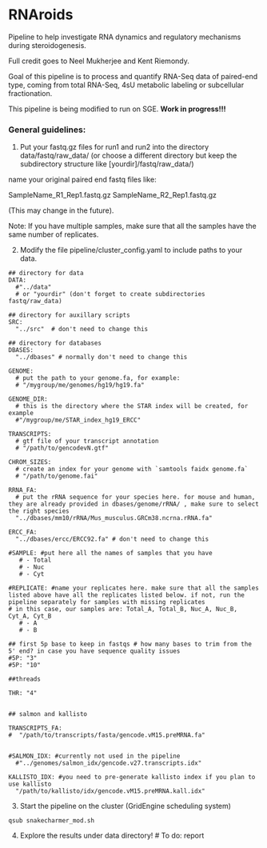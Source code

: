 # RNAroids

Pipeline to help investigate RNA dynamics and regulatory mechanisms during steroidogenesis.

Full credit goes to Neel Mukherjee and Kent Riemondy.

Goal of this pipeline is to process and quantify RNA-Seq data of paired-end type, coming from total RNA-Seq, 4sU metabolic labeling or subcellular fractionation.

This pipeline is being modified to run on SGE. **Work in progress!!!**

### General guidelines:

1. Put your fastq.gz files for run1 and run2 into the directory data/fastq/raw_data/ (or choose a different directory but keep the subdirectory structure like [yourdir]/fastq/raw_data/)

name your original paired end fastq files like:

SampleName_R1_Rep1.fastq.gz
SampleName_R2_Rep1.fastq.gz

(This may change in the future).

Note: If you have multiple samples, make sure that all the samples have the same number of replicates.

2. Modify the file pipeline/cluster_config.yaml to include paths to your data.

```
## directory for data
DATA: 
  #"../data"
  # or "yourdir" (don't forget to create subdirectories fastq/raw_data)

## directory for auxillary scripts
SRC: 
  "../src"  # don't need to change this

## directory for databases
DBASES: 
  "../dbases" # normally don't need to change this

GENOME:
  # put the path to your genome.fa, for example:
  # "/mygroup/me/genomes/hg19/hg19.fa"

GENOME_DIR:
  # this is the directory where the STAR index will be created, for example
  #"/mygroup/me/STAR_index_hg19_ERCC"

TRANSCRIPTS:
  # gtf file of your transcript annotation
  # "/path/to/gencodevN.gtf"

CHROM_SIZES:
  # create an index for your genome with `samtools faidx genome.fa`
  # "/path/to/genome.fai"

RRNA_FA:
  # put the rRNA sequence for your species here. for mouse and human, they are already provided in dbases/genome/rRNA/ , make sure to select the right species
  "../dbases/mm10/rRNA/Mus_musculus.GRCm38.ncrna.rRNA.fa" 
   
ERCC_FA:
  "../dbases/ercc/ERCC92.fa" # don't need to change this
  
#SAMPLE: #put here all the names of samples that you have
   # - Total
   # - Nuc
   # - Cyt

#REPLICATE: #name your replicates here. make sure that all the samples listed above have all the replicates listed below. if not, run the pipeline separately for samples with missing replicates
# in this case, our samples are: Total_A, Total_B, Nuc_A, Nuc_B, Cyt_A, Cyt_B
   # - A
   # - B

## first 5p base to keep in fastqs # how many bases to trim from the 5' end? in case you have sequence quality issues
#5P: "3"
#5P: "10"

##threads

THR: "4"


## salmon and kallisto 

TRANSCRIPTS_FA:
#  "/path/to/transcripts/fasta/gencode.vM15.preMRNA.fa"


#SALMON_IDX: #currently not used in the pipeline
  #"../genomes/salmon_idx/gencode.v27.transcripts.idx"

KALLISTO_IDX: #you need to pre-generate kallisto index if you plan to use kallisto
  "/path/to/kallisto/idx/gencode.vM15.preMRNA.kall.idx"

```

3. Start the pipeline on the cluster (GridEngine scheduling system)

`qsub snakecharmer_mod.sh`


4. Explore the results under data directory! # To do: report

